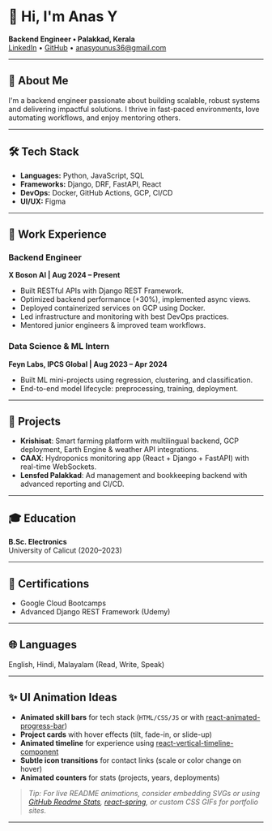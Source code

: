 # 👋 Hi, I'm Anas Y

**Backend Engineer • Palakkad, Kerala**  
[LinkedIn](https://www.linkedin.com/in/anas-y-043192361) • [GitHub](https://github.com/anasy333) • anasyounus36@gmail.com

---

## 🚀 About Me
I'm a backend engineer passionate about building scalable, robust systems and delivering impactful solutions. I thrive in fast-paced environments, love automating workflows, and enjoy mentoring others.

---

## 🛠️ Tech Stack
- **Languages:** Python, JavaScript, SQL  
- **Frameworks:** Django, DRF, FastAPI, React  
- **DevOps:** Docker, GitHub Actions, GCP, CI/CD  
- **UI/UX:** Figma

---

## 💼 Work Experience

### Backend Engineer  
**X Boson AI | Aug 2024 – Present**
- Built RESTful APIs with Django REST Framework.
- Optimized backend performance (+30%), implemented async views.
- Deployed containerized services on GCP using Docker.
- Led infrastructure and monitoring with best DevOps practices.
- Mentored junior engineers & improved team workflows.

### Data Science & ML Intern  
**Feyn Labs, IPCS Global | Aug 2023 – Apr 2024**
- Built ML mini-projects using regression, clustering, and classification.
- End-to-end model lifecycle: preprocessing, training, deployment.

---

## 🌱 Projects

- **Krishisat**: Smart farming platform with multilingual backend, GCP deployment, Earth Engine & weather API integrations.
- **CAAX**: Hydroponics monitoring app (React + Django + FastAPI) with real-time WebSockets.
- **Lensfed Palakkad**: Ad management and bookkeeping backend with advanced reporting and CI/CD.

---

## 🎓 Education
**B.Sc. Electronics**  
University of Calicut (2020–2023)

---

## 🏅 Certifications
- Google Cloud Bootcamps
- Advanced Django REST Framework (Udemy)

---

## 🌐 Languages
English, Hindi, Malayalam (Read, Write, Speak)

---

## ✨ UI Animation Ideas

- **Animated skill bars** for tech stack (`HTML/CSS/JS` or with [react-animated-progress-bar](https://www.npmjs.com/package/react-animated-progress-bar))
- **Project cards** with hover effects (tilt, fade-in, or slide-up)
- **Animated timeline** for experience using [react-vertical-timeline-component](https://www.npmjs.com/package/react-vertical-timeline-component)
- **Subtle icon transitions** for contact links (scale or color change on hover)
- **Animated counters** for stats (projects, years, deployments)

> *Tip: For live README animations, consider embedding SVGs or using [GitHub Readme Stats](https://github.com/anuraghazra/github-readme-stats), [react-spring](https://www.react-spring.dev/), or custom CSS GIFs for portfolio sites.*

---

<!-- Let's build something amazing together! -->
